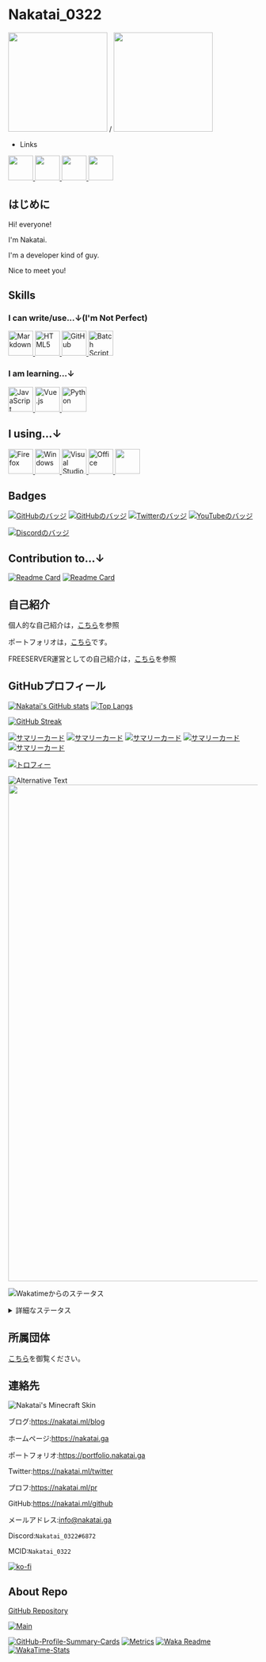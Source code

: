 # Nakatai_0322

<img src="https://avatars.githubusercontent.com/u/65397124?v=4" width="200"> / <img src="https://minotar.net/helm/d297f52003024e5d944fd78edc82891a" width="200">

- Links

<a href="https://nakatai.ga">
    <img src="https://camo.githubusercontent.com/31ca547298603fcad628ec15136c30aab05ac34e3d120cc464faa3196c628e9f/68747470733a2f2f696d6167652e666c617469636f6e2e636f6d2f69636f6e732f7376672f3536352f3536353532372e737667" width="50">
</a>
<a href="https://nakatai-0322.hatenablog.jp/">
    <img src="https://i.imgur.com/HrGRBcm.png" width="50">
</a>
<a href="https://dev.to/nakatai_0322">
    <img src="https://camo.githubusercontent.com/9b13cf00d4d07dcfee53663f62019ef576b7224822fe81dd4be7f94885db5496/68747470733a2f2f63646e2e6a7364656c6976722e6e65742f6e706d2f73696d706c652d69636f6e7340332e302e312f69636f6e732f6465762d646f742d746f2e737667" width="50">
</a>
<a href="https://twitter.com/Nakatai_0322">
    <img src="https://cdn.jsdelivr.net/gh/devicons/devicon/icons/twitter/twitter-original.svg" width="50">
</a>

## はじめに

Hi! everyone!

I'm Nakatai.

I'm a developer kind of guy.

Nice to meet you!

## Skills

### I can write/use...↓(I'm Not Perfect)

<a href="https://w.wiki/3PyA">
    <img src="https://cdn.jsdelivr.net/gh/devicons/devicon/icons/markdown/markdown-original.svg" alt="Markdown" width="50">
</a>
<a href="https://w.wiki/3Q2Z">
    <img src="https://cdn.jsdelivr.net/gh/devicons/devicon/icons/html5/html5-original-wordmark.svg" alt="HTML5" width="50">
</a>
<a href="https://w.wiki/45PM">
    <img src="https://cdn.jsdelivr.net/gh/devicons/devicon/icons/github/github-original.svg" alt="GitHub" width=50>
</a>
<a href="https://w.wiki/3e37">
    <img src="https://i.imgur.com/TJmJbkE.png" alt="Batch Script" width="50">
</a>

### I am learning...↓

<a href="https://w.wiki/3EDd">
    <img src="https://cdn.jsdelivr.net/gh/devicons/devicon/icons/javascript/javascript-original.svg" alt="JavaScript" width="50">
</a>
<a href="https://w.wiki/45Pm">
    <img src="https://cdn.jsdelivr.net/gh/devicons/devicon/icons/vuejs/vuejs-original.svg" alt="Vue.js" width="50">
</a>
<a href="https://w.wiki/3Eku">
    <img src="https://raw.githubusercontent.com/devicons/devicon/master/icons/python/python-original.svg" alt="Python" width="50">
</a>

## I using...↓

<a href="https://w.wiki/45Po">
    <img src="https://cdn.jsdelivr.net/gh/devicons/devicon/icons/firefox/firefox-plain.svg" alt="Firefox" width="50">
</a>
<a href="https://w.wiki/3e77">
    <img src="https://cdn.jsdelivr.net/gh/devicons/devicon/icons/windows8/windows8-original.svg" alt="Windows" width="50">
</a>
<a href="https://w.wiki/45Ph">
    <img src="https://cdn.jsdelivr.net/gh/devicons/devicon/icons/vscode/vscode-original.svg" alt="Visual Studio Code" width="50">
</a>
<a href="https://w.wiki/45PU">
    <img src="https://upload.wikimedia.org/wikipedia/commons/5/5f/Microsoft_Office_logo_%282019%E2%80%93present%29.svg" alt="Office" width=50>
</a>
<a href="https://w.wiki/3LXC">
    <img src="https://upload.wikimedia.org/wikipedia/commons/1/19/Spotify_logo_without_text.svg" alt="" width="50">
</a>

## Badges

[![GitHubのバッジ](https://img.shields.io/github/followers/Nakatai-0322?style=social)](https://nakatai.ml/github)
[![GitHubのバッジ](https://img.shields.io/github/stars/Nakatai-0322?style=social)](https://nakatai.ml/github)
[![Twitterのバッジ](https://img.shields.io/twitter/follow/Nakatai_0322?style=social)](https://nakatai.ml/twitter)
[![YouTubeのバッジ](https://img.shields.io/youtube/channel/subscribers/UCvH9fbiZUk0DT39BPE9gNhw?style=social)](https://nakatai.ml/youtube)

[![Discordのバッジ](https://img.shields.io/badge/Nakatai_0322%236872-%237289DA.svg?style=flat-square&logo=discord&logoColor=white)](https://img.shields.io/badge/Nakatai_0322%236872-%237289DA.svg?style=flat-square&logo=discord&logoColor=white)

## Contribution to...↓

[![Readme Card](https://github-readme-stats.vercel.app/api/pin/?username=freeserverproject&repo=freeserver-wiki&theme=dracula)](https://github.com/freeserverproject/freeserver-wiki)
[![Readme Card](https://github-readme-stats.vercel.app/api/pin/?username=freeserverproject&repo=freeserverproject.github.io&theme=dracula)](https://github.com/freeserverproject/freeserver-wiki)

## 自己紹介

個人的な自己紹介は，[こちら](https://vprof.me/@/Nakatai_0322)を参照

ポートフォリオは，[こちら](https://nakatai.ga)です。

FREESERVER運営としての自己紹介は，[こちら](https://wiki.freeserver.pro/admins/nakatai_0322.html)を参照

## GitHubプロフィール

[![Nakatai's GitHub stats](https://github-readme-stats.vercel.app/api?username=Nakatai-0322&show_icons=true&theme=github_dark)](https://github.com/anuraghazra/github-readme-stats)
[![Top Langs](https://github-readme-stats.vercel.app/api/top-langs/?username=Nakatai-0322&theme=github_dark)](https://github.com/anuraghazra/github-readme-stats)

[![GitHub Streak](https://github-readme-streak-stats.herokuapp.com?user=Nakatai-0322&theme=github-dark&hide_border=true&date_format=%5BY%20%5DM%20j)](https://git.io/streak-stats)

[![サマリーカード](profile-summary-card-output/github_dark/0-profile-details.svg)](https://github.com/vn7n24fzkq/github-profile-summary-cards)
[![サマリーカード](profile-summary-card-output/github_dark/1-repos-per-language.svg)](https://github.com/vn7n24fzkq/github-profile-summary-cards)
[![サマリーカード](profile-summary-card-output/github_dark/2-most-commit-language.svg)](https://github.com/vn7n24fzkq/github-profile-summary-cards)
[![サマリーカード](profile-summary-card-output/github_dark/3-stats.svg)](https://github.com/vn7n24fzkq/github-profile-summary-cards)
[![サマリーカード](profile-summary-card-output/github_dark/4-productive-time.svg)](https://github.com/vn7n24fzkq/github-profile-summary-cards)

[![トロフィー](https://github-profile-trophy.vercel.app/?username=Nakatai-0322&theme=onedark)](https://github.com/ryo-ma/github-profile-trophy)

<img src="./github-metrics.svg" alt="Alternative Text">

<img src="https://wakatime.com/share/@c9fbbcad-1b0d-4a00-b147-a687ce2b2ea1/9ddc4633-63ef-4b87-b6ed-164334c640b7.svg" width="1000">

![Wakatimeからのステータス](images/stat.svg)


<details>
<summary>
    詳細なステータス
</summary>

<!--START_SECTION:waka-->
![Profile Views](http://img.shields.io/badge/Profile%20Views-9-blue)

**🐱 My GitHub Data** 

> 🏆 767 Contributions in the Year 2021
 > 
> 📦 100.5 kB Used in GitHub's Storage 
 > 
> 🚫 Not Opted to Hire
 > 
> 📜 13 Public Repositories 
 > 
> 🔑 1 Private Repository 
 > 
**I'm an Early 🐤** 

```text
🌞 Morning    126 commits    ███████░░░░░░░░░░░░░░░░░░   28.06% 
🌆 Daytime    159 commits    ████████░░░░░░░░░░░░░░░░░   35.41% 
🌃 Evening    163 commits    █████████░░░░░░░░░░░░░░░░   36.3% 
🌙 Night      1 commits      ░░░░░░░░░░░░░░░░░░░░░░░░░   0.22%

```
📅 **I'm Most Productive on Sunday** 

```text
Monday       86 commits     ████░░░░░░░░░░░░░░░░░░░░░   19.15% 
Tuesday      48 commits     ██░░░░░░░░░░░░░░░░░░░░░░░   10.69% 
Wednesday    62 commits     ███░░░░░░░░░░░░░░░░░░░░░░   13.81% 
Thursday     43 commits     ██░░░░░░░░░░░░░░░░░░░░░░░   9.58% 
Friday       44 commits     ██░░░░░░░░░░░░░░░░░░░░░░░   9.8% 
Saturday     79 commits     ████░░░░░░░░░░░░░░░░░░░░░   17.59% 
Sunday       87 commits     ████░░░░░░░░░░░░░░░░░░░░░   19.38%

```


📊 **This Week I Spent My Time On** 

```text
⌚︎ Time Zone: Asia/Tokyo

💬 Programming Languages: 
Markdown                 1 hr 53 mins        █████████████░░░░░░░░░░░░   52.45% 
HTML                     45 mins             █████░░░░░░░░░░░░░░░░░░░░   21.04% 
YAML                     28 mins             ███░░░░░░░░░░░░░░░░░░░░░░   13.08% 
JavaScript               15 mins             █░░░░░░░░░░░░░░░░░░░░░░░░   7.3% 
Git Config               8 mins              █░░░░░░░░░░░░░░░░░░░░░░░░   3.79%

🔥 Editors: 
VS Code                  3 hrs 37 mins       █████████████████████████   100.0%

🐱‍💻 Projects: 
pro.freeserver.wiki      1 hr 3 mins         ███████░░░░░░░░░░░░░░░░░░   29.25% 
Nakatai-0322             59 mins             ███████░░░░░░░░░░░░░░░░░░   27.52% 
Random-No-               23 mins             ██░░░░░░░░░░░░░░░░░░░░░░░   10.67% 
tp-official-site         22 mins             ██░░░░░░░░░░░░░░░░░░░░░░░   10.32% 
freeserver-wiki          14 mins             █░░░░░░░░░░░░░░░░░░░░░░░░   6.76%

💻 Operating System: 
Windows                  3 hrs 37 mins       █████████████████████████   100.0%

```

**I Mostly Code in HTML** 

```text
HTML                     3 repos             ████████░░░░░░░░░░░░░░░░░   33.33% 
JavaScript               2 repos             █████░░░░░░░░░░░░░░░░░░░░   22.22% 
CSS                      2 repos             █████░░░░░░░░░░░░░░░░░░░░   22.22% 
Batchfile                1 repo              ██░░░░░░░░░░░░░░░░░░░░░░░   11.11% 
EJS                      1 repo              ██░░░░░░░░░░░░░░░░░░░░░░░   11.11%

```


**Timeline**

![Chart not found](https://raw.githubusercontent.com/Nakatai-0322/Nakatai-0322/main/charts/bar_graph.png) 


 Last Updated on 15/11/2021
<!--END_SECTION:waka-->
</details>

## 所属団体

[こちら](https://docs.google.com/spreadsheets/d/1YQkJmBXS_hnTsipJN3khyU98rgZY7RTB8iwhHU-6ICc/edit?usp=sharing)を御覧ください。

## 連絡先

![Nakatai's Minecraft Skin](https://crafatar.com/renders/body/d297f52003024e5d944fd78edc82891a?&overlay)

ブログ:<https://nakatai.ml/blog>

ホームページ:<https://nakatai.ga>

ポートフォリオ:<https://portfolio.nakatai.ga>

Twitter:<https://nakatai.ml/twitter>

プロフ:<https://nakatai.ml/pr>

GitHub:<https://nakatai.ml/github>

メールアドレス:[info@nakatai.ga](mailto:info@nakatai.ga)

Discord:`Nakatai_0322#6872`

MCID:`Nakatai_0322`

[![ko-fi](https://ko-fi.com/img/githubbutton_sm.svg)](https://ko-fi.com/E1E15HUC8)

## About Repo

[GitHub Repository](https://github.com/Nakatai-0322/Nakatai-0322)

[![Main](https://github.com/Nakatai-0322/Nakatai-0322/actions/workflows/Main.yml/badge.svg)](https://github.com/Nakatai-0322/Nakatai-0322/actions/workflows/Main.yml)

[![GitHub-Profile-Summary-Cards](https://github.com/Nakatai-0322/Nakatai-0322/actions/workflows/profile-summary-cards.yml/badge.svg)](https://github.com/Nakatai-0322/Nakatai-0322/actions/workflows/profile-summary-cards.yml)
[![Metrics](https://github.com/Nakatai-0322/Nakatai-0322/actions/workflows/Metrics.yml/badge.svg)](https://github.com/Nakatai-0322/Nakatai-0322/actions/workflows/Metrics.yml)
[![Waka Readme](https://github.com/Nakatai-0322/Nakatai-0322/actions/workflows/Waka-Readme.yml/badge.svg)](https://github.com/Nakatai-0322/Nakatai-0322/actions/workflows/Waka-Readme.yml)
[![WakaTime-Stats](https://github.com/Nakatai-0322/Nakatai-0322/actions/workflows/Wakatime-Stats.yml/badge.svg)](https://github.com/Nakatai-0322/Nakatai-0322/actions/workflows/Wakatime-Stats.yml)
